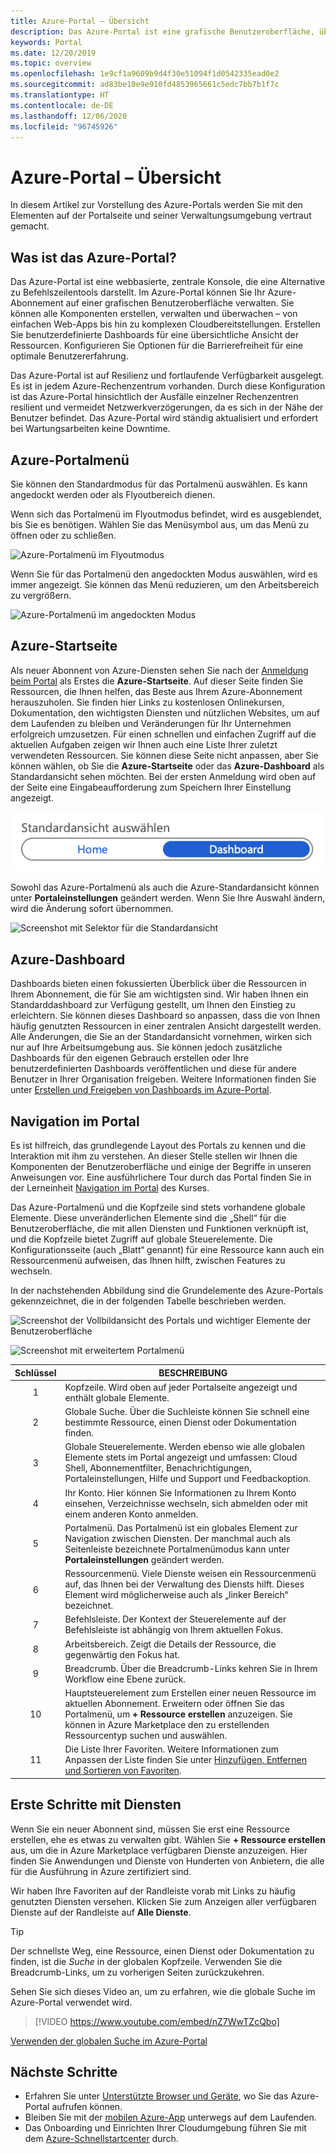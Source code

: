 ```yaml
---
title: Azure-Portal – Übersicht
description: Das Azure-Portal ist eine grafische Benutzeroberfläche, über die Sie Azure-Dienste verwalten können. Erfahren Sie, wie Sie im Azure-Portal navigieren und Ressourcen suchen können.
keywords: Portal
ms.date: 12/20/2019
ms.topic: overview
ms.openlocfilehash: 1e9cf1a9609b9d4f30e51094f1d0542335ead0e2
ms.sourcegitcommit: ad83be10e9e910fd4853965661c5edc7bb7b1f7c
ms.translationtype: HT
ms.contentlocale: de-DE
ms.lasthandoff: 12/06/2020
ms.locfileid: "96745926"
---
```

# <a name="azure-portal-overview"></a>Azure-Portal – Übersicht

In diesem Artikel zur Vorstellung des Azure-Portals werden Sie mit den Elementen auf der Portalseite und seiner Verwaltungsumgebung vertraut gemacht.

## <a name="what-is-the-azure-portal"></a>Was ist das Azure-Portal?

Das Azure-Portal ist eine webbasierte, zentrale Konsole, die eine Alternative zu Befehlszeilentools darstellt. Im Azure-Portal können Sie Ihr Azure-Abonnement auf einer grafischen Benutzeroberfläche verwalten. Sie können alle Komponenten erstellen, verwalten und überwachen – von einfachen Web-Apps bis hin zu komplexen Cloudbereitstellungen. Erstellen Sie benutzerdefinierte Dashboards für eine übersichtliche Ansicht der Ressourcen. Konfigurieren Sie Optionen für die Barrierefreiheit für eine optimale Benutzererfahrung.

Das Azure-Portal ist auf Resilienz und fortlaufende Verfügbarkeit ausgelegt. Es ist in jedem Azure-Rechenzentrum vorhanden. Durch diese Konfiguration ist das Azure-Portal hinsichtlich der Ausfälle einzelner Rechenzentren resilient und vermeidet Netzwerkverzögerungen, da es sich in der Nähe der Benutzer befindet. Das Azure-Portal wird ständig aktualisiert und erfordert bei Wartungsarbeiten keine Downtime.

## <a name="azure-portal-menu"></a>Azure-Portalmenü

Sie können den Standardmodus für das Portalmenü auswählen. Es kann angedockt werden oder als Flyoutbereich dienen.

Wenn sich das Portalmenü im Flyoutmodus befindet, wird es ausgeblendet, bis Sie es benötigen. Wählen Sie das Menüsymbol aus, um das Menü zu öffnen oder zu schließen.

![Azure-Portalmenü im Flyoutmodus](./media/azure-portal-overview/azure-portal-overview-portal-menu-flyout.png)

Wenn Sie für das Portalmenü den angedockten Modus auswählen, wird es immer angezeigt. Sie können das Menü reduzieren, um den Arbeitsbereich zu vergrößern.

![Azure-Portalmenü im angedockten Modus](./media/azure-portal-overview/azure-portal-overview-portal-menu-expandcollapse.png)

## <a name="azure-home"></a>Azure-Startseite

Als neuer Abonnent von Azure-Diensten sehen Sie nach der [Anmeldung beim Portal](https://portal.azure.com) als Erstes die **Azure-Startseite**. Auf dieser Seite finden Sie Ressourcen, die Ihnen helfen, das Beste aus Ihrem Azure-Abonnement herauszuholen. Sie finden hier Links zu kostenlosen Onlinekursen, Dokumentation, den wichtigsten Diensten und nützlichen Websites, um auf dem Laufenden zu bleiben und Veränderungen für Ihr Unternehmen erfolgreich umzusetzen. Für einen schnellen und einfachen Zugriff auf die aktuellen Aufgaben zeigen wir Ihnen auch eine Liste Ihrer zuletzt verwendeten Ressourcen. Sie können diese Seite nicht anpassen, aber Sie können wählen, ob Sie die **Azure-Startseite** oder das **Azure-Dashboard** als Standardansicht sehen möchten. Bei der ersten Anmeldung wird oben auf der Seite eine Eingabeaufforderung zum Speichern Ihrer Einstellung angezeigt.

![Screenshot, der zeigt, wo Sie Ihre Einstellung speichern](./media/azure-portal-overview/azure-portal-default-view.png)

Sowohl das Azure-Portalmenü als auch die Azure-Standardansicht können unter **Portaleinstellungen** geändert werden. Wenn Sie Ihre Auswahl ändern, wird die Änderung sofort übernommen.

![Screenshot mit Selektor für die Standardansicht](./media/azure-portal-overview/azure-portal-overview-portal-settings-menu-home.png)

## <a name="azure-dashboard"></a>Azure-Dashboard

Dashboards bieten einen fokussierten Überblick über die Ressourcen in Ihrem Abonnement, die für Sie am wichtigsten sind. Wir haben Ihnen ein Standarddashboard zur Verfügung gestellt, um Ihnen den Einstieg zu erleichtern. Sie können dieses Dashboard so anpassen, dass die von Ihnen häufig genutzten Ressourcen in einer zentralen Ansicht dargestellt werden. Alle Änderungen, die Sie an der Standardansicht vornehmen, wirken sich nur auf Ihre Arbeitsumgebung aus. Sie können jedoch zusätzliche Dashboards für den eigenen Gebrauch erstellen oder Ihre benutzerdefinierten Dashboards veröffentlichen und diese für andere Benutzer in Ihrer Organisation freigeben. Weitere Informationen finden Sie unter [Erstellen und Freigeben von Dashboards im Azure-Portal](../azure-portal/azure-portal-dashboards.md).

## <a name="getting-around-the-portal"></a>Navigation im Portal

Es ist hilfreich, das grundlegende Layout des Portals zu kennen und die Interaktion mit ihm zu verstehen. An dieser Stelle stellen wir Ihnen die Komponenten der Benutzeroberfläche und einige der Begriffe in unseren Anweisungen vor. Eine ausführlichere Tour durch das Portal finden Sie in der Lerneinheit [Navigation im Portal](/learn/modules/tour-azure-portal/3-navigate-the-portal) des Kurses.

Das Azure-Portalmenü und die Kopfzeile sind stets vorhandene globale Elemente. Diese unveränderlichen Elemente sind die „Shell“ für die Benutzeroberfläche, die mit allen Diensten und Funktionen verknüpft ist, und die Kopfzeile bietet Zugriff auf globale Steuerelemente. Die Konfigurationsseite (auch „Blatt“ genannt) für eine Ressource kann auch ein Ressourcenmenü aufweisen, das Ihnen hilft, zwischen Features zu wechseln.

In der nachstehenden Abbildung sind die Grundelemente des Azure-Portals gekennzeichnet, die in der folgenden Tabelle beschrieben werden.

![Screenshot der Vollbildansicht des Portals und wichtiger Elemente der Benutzeroberfläche](./media/azure-portal-overview/azure-portal-overview-portal-callouts.png)

![Screenshot mit erweitertem Portalmenü](./media/azure-portal-overview/azure-portal-overview-portal-menu-callouts.png)

|Schlüssel|BESCHREIBUNG
|:---:|---|
|1|Kopfzeile. Wird oben auf jeder Portalseite angezeigt und enthält globale Elemente.|
|2| Globale Suche. Über die Suchleiste können Sie schnell eine bestimmte Ressource, einen Dienst oder Dokumentation finden.|
|3|Globale Steuerelemente. Werden ebenso wie alle globalen Elemente stets im Portal angezeigt und umfassen: Cloud Shell, Abonnementfilter, Benachrichtigungen, Portaleinstellungen, Hilfe und Support und Feedbackoption.|
|4|Ihr Konto. Hier können Sie Informationen zu Ihrem Konto einsehen, Verzeichnisse wechseln, sich abmelden oder mit einem anderen Konto anmelden.|
|5|Portalmenü. Das Portalmenü ist ein globales Element zur Navigation zwischen Diensten. Der manchmal auch als Seitenleiste bezeichnete Portalmenümodus kann unter **Portaleinstellungen** geändert werden.|
|6|Ressourcenmenü. Viele Dienste weisen ein Ressourcenmenü auf, das Ihnen bei der Verwaltung des Diensts hilft. Dieses Element wird möglicherweise auch als „linker Bereich“ bezeichnet.|
|7|Befehlsleiste. Der Kontext der Steuerelemente auf der Befehlsleiste ist abhängig von Ihrem aktuellen Fokus.|
|8|Arbeitsbereich.  Zeigt die Details der Ressource, die gegenwärtig den Fokus hat.|
|9|Breadcrumb. Über die Breadcrumb-Links kehren Sie in Ihrem Workflow eine Ebene zurück.|
|10|Hauptsteuerelement zum Erstellen einer neuen Ressource im aktuellen Abonnement. Erweitern oder öffnen Sie das Portalmenü, um **+ Ressource erstellen** anzuzeigen. Sie können in Azure Marketplace den zu erstellenden Ressourcentyp suchen und auswählen.|
|11|Die Liste Ihrer Favoriten. Weitere Informationen zum Anpassen der Liste finden Sie unter [Hinzufügen, Entfernen und Sortieren von Favoriten](../azure-portal/azure-portal-add-remove-sort-favorites.md).|

## <a name="get-started-with-services"></a>Erste Schritte mit Diensten

Wenn Sie ein neuer Abonnent sind, müssen Sie erst eine Ressource erstellen, ehe es etwas zu verwalten gibt. Wählen Sie **+ Ressource erstellen** aus, um die in Azure Marketplace verfügbaren Dienste anzuzeigen. Hier finden Sie Anwendungen und Dienste von Hunderten von Anbietern, die alle für die Ausführung in Azure zertifiziert sind.

Wir haben Ihre Favoriten auf der Randleiste vorab mit Links zu häufig genutzten Diensten versehen.  Klicken Sie zum Anzeigen aller verfügbaren Dienste auf der Randleiste auf **Alle Dienste**.

> [!TIP]
> Der schnellste Weg, eine Ressource, einen Dienst oder Dokumentation zu finden, ist die *Suche* in der globalen Kopfzeile. Verwenden Sie die Breadcrumb-Links, um zu vorherigen Seiten zurückzukehren.
>
Sehen Sie sich dieses Video an, um zu erfahren, wie die globale Suche im Azure-Portal verwendet wird.


> [!VIDEO https://www.youtube.com/embed/nZ7WwTZcQbo]

[Verwenden der globalen Suche im Azure-Portal](https://www.youtube.com/watch?v=nZ7WwTZcQbo)

## <a name="next-steps"></a>Nächste Schritte

* Erfahren Sie unter [Unterstützte Browser und Geräte](../azure-portal/azure-portal-supported-browsers-devices.md), wo Sie das Azure-Portal aufrufen können.
* Bleiben Sie mit der [mobilen Azure-App](https://azure.microsoft.com/features/azure-portal/mobile-app/) unterwegs auf dem Laufenden.
* Das Onboarding und Einrichten Ihrer Cloudumgebung führen Sie mit dem [Azure-Schnellstartcenter](../azure-portal/azure-portal-quickstart-center.md) durch.